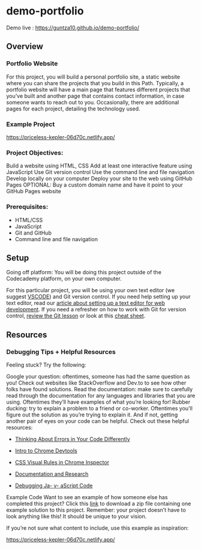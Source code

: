 # demo-portfolio

Demo live : https://guntza10.github.io/demo-portfolio/

## Overview

### Portfolio Website

For this project, you will build a personal portfolio site, a static website where you can share the projects that you build in this Path. Typically, a portfolio website will have a main page that features different projects that you’ve built and another page that contains contact information, in case someone wants to reach out to you. Occasionally, there are additional pages for each project, detailing the technology used.

### Example Project

https://priceless-kepler-06d70c.netlify.app/

### Project Objectives:

Build a website using HTML, CSS
Add at least one interactive feature using JavaScript
Use Git version control
Use the command line and file navigation
Develop locally on your computer
Deploy your site to the web using GitHub Pages
OPTIONAL: Buy a custom domain name and have it point to your GitHub Pages website

### Prerequisites:

- HTML/CSS
- JavaScript
- Git and GitHub
- Command line and file navigation

## Setup

Going off platform:
You will be doing this project outside of the Codecademy platform, on your own computer.

For this particular project, you will be using your own text editor (we suggest [VSCODE](https://code.visualstudio.com/download)) and Git version control. If you need help setting up your text editor, read our [article about setting up a text editor for web development](https://www.codecademy.com/article/visual-studio-code). If you need a refresher on how to work with Git for version control, [review the Git lesson](https://www.codecademy.com/learn/learn-git) or look at this [cheat sheet](https://education.github.com/git-cheat-sheet-education.pdf).

## Resources

### Debugging Tips + Helpful Resources

Feeling stuck? Try the following:

Google your question: oftentimes, someone has had the same question as you! Check out websites like StackOverflow and Dev.to to see how other folks have found solutions.
Read the documentation: make sure to carefully read through the documentation for any languages and libraries that you are using. Oftentimes they’ll have examples of what you’re looking for!
Rubber ducking: try to explain a problem to a friend or co-worker. Oftentimes you’ll figure out the solution as you’re trying to explain it. And if not, getting another pair of eyes on your code can be helpful.
Check out these helpful resources:

- [Thinking About Errors in Your Code Differently](https://www.codecademy.com/content-items/673d70052fe5627f2222ab7840b4c5db)

- [Intro to Chrome Devtools](https://www.youtube.com/watch?v=VuQ4pF_hfag)

- [CSS Visual Rules in Chrome Inspector](https://www.codecademy.com/content-items/73ce848773660b8f73086a073113c3fe)

- [Documentation and Research](https://www.codecademy.com/content-items/8219be05381030feb2d9530fedb457fd/exercises/overview)

- [Debugging Ja- v- aScript Code](https://www.codecademy.com/content-items/e8a7f4f36eae1c4ee642af3cea4bfb4a/exercises/debugging-overview)

Example Code
Want to see an example of how someone else has completed this project? Click this [link](https://static-assets.codecademy.com/Paths/front-end-career-path/personal-portfolio-website/personal-portfolio-website-demo-master.zip?_gl=1*2gg783*_gcl_au*OTI1MzQxNTI3LjE3MjA1Mjc5NDM.*_ga*NDUyMjYwNTA1NC4xNzIwNTI3OTQw*_ga_3LRZM6TM9L*MTcyMzM2MDA2Mi4xNjcuMS4xNzIzMzYxNjQ3LjMuMC4w) to download a zip file containing one example solution to this project. Remember: your project doesn’t have to look anything like this! It should be unique to your vision.

If you’re not sure what content to include, use this example as inspiration:

https://priceless-kepler-06d70c.netlify.app/
